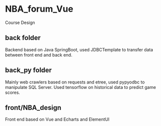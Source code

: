 # NBA_forum_Vue
Course Design
## back folder 
Backend based on Java SpringBoot, used JDBCTemplate to transfer data between front end and back end.

## back_py folder 
Mainly web crawlers based on requests and etree, used pypyodbc to manipulate SQL Server. 
Used tensorflow on historical data to predict game scores.

## front/NBA_design 
Front end based on Vue and Echarts and ElementUI
